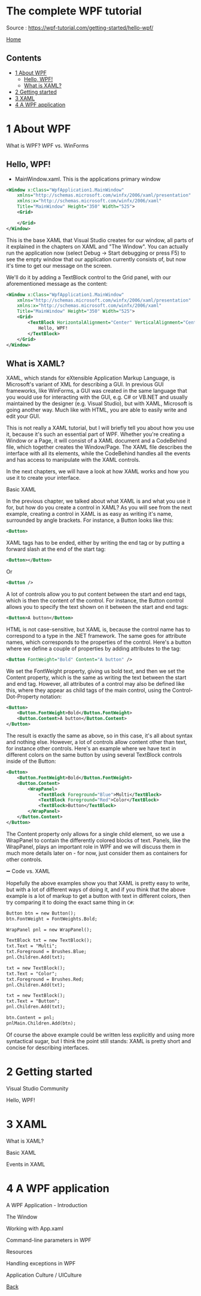 
<h1>The complete WPF tutorial</h1> 

Source : https://wpf-tutorial.com/getting-started/hello-wpf/

[Home](readme.md)

<h2>Contents</h2>  

- [1 About  WPF](#1-about--wpf)
  - [Hello, WPF!](#hello-wpf)
  - [What is XAML?](#what-is-xaml)
- [2 Getting started](#2-getting-started)
- [3 XAML](#3-xaml)
- [4 A WPF application](#4-a-wpf-application)


# 1 About  WPF

What is WPF?
WPF vs. WinForms

## Hello, WPF!

- MainWindow.xaml. This is the applications primary window

```xml
<Window x:Class="WpfApplication1.MainWindow"
    xmlns="http://schemas.microsoft.com/winfx/2006/xaml/presentation"
    xmlns:x="http://schemas.microsoft.com/winfx/2006/xaml"
    Title="MainWindow" Height="350" Width="525">
    <Grid>

    </Grid>
</Window>

```

This is the base XAML that Visual Studio creates for our window, all parts of it explained in the chapters on XAML and "The Window". You can actually run the application now (select Debug -> Start debugging or press F5) to see the empty window that our application currently consists of, but now it's time to get our message on the screen.

We'll do it by adding a TextBlock control to the Grid panel, with our aforementioned message as the content:

```xml
<Window x:Class="WpfApplication1.MainWindow"
    xmlns="http://schemas.microsoft.com/winfx/2006/xaml/presentation"
    xmlns:x="http://schemas.microsoft.com/winfx/2006/xaml"
    Title="MainWindow" Height="350" Width="525">
    <Grid>
        <TextBlock HorizontalAlignment="Center" VerticalAlignment="Center" FontSize="72">
            Hello, WPF!
        </TextBlock>
    </Grid>
</Window>
```

## What is XAML?

XAML, which stands for eXtensible Application Markup Language, is Microsoft's variant of XML for describing a GUI. In previous GUI frameworks, like WinForms, a GUI was created in the same language that you would use for interacting with the GUI, e.g. C# or VB.NET and usually maintained by the designer (e.g.  Visual Studio), but with XAML, Microsoft is going another way. Much like with HTML, you are able to easily write and edit your GUI.

This is not really a XAML tutorial, but I will briefly tell you about how you use it, because it's such an essential part of WPF. Whether you're creating a Window or a Page, it will consist of a XAML document and a CodeBehind file, which together creates the Window/Page. The XAML file describes the interface with all its elements, while the CodeBehind handles all the events and has access to manipulate with the XAML controls.

In the next chapters, we will have a look at how XAML works and how you use it to create your interface.

Basic XAML

In the previous chapter, we talked about what XAML is and what you use it for, but how do you create a control in XAML? As you will see from the next example, creating a control in XAML is as easy as writing it's name, surrounded by angle brackets. For instance, a Button looks like this:

```xml
<Button>

```

XAML tags has to be ended, either by writing the end tag or by putting a forward slash at the end of the start tag:

```xml
<Button></Button>

```

Or

```xml
<Button />

```

A lot of controls allow you to put content between the start and end tags, which is then the content of the control. For instance, the Button control allows you to specify the text shown on it between the start and end tags:

```xml
<Button>A button</Button>

```

HTML is not case-sensitive, but XAML is, because the control name has to correspond to a type in the .NET framework. The same goes for attribute names, which corresponds to the properties of the control. Here's a button where we define a couple of properties by adding attributes to the tag:

```xml
<Button FontWeight="Bold" Content="A button" />

```

We set the FontWeight property, giving us bold text, and then we set the Content property, which is the same as writing the text between the start and end tag. However, all attributes of a control may also be defined like this, where they appear as child tags of the main control, using the Control-Dot-Property notation:

```xml
<Button>
    <Button.FontWeight>Bold</Button.FontWeight>
    <Button.Content>A button</Button.Content>
</Button>

```

The result is exactly the same as above, so in this case, it's all about syntax and nothing else. However, a lot of controls allow content other than text, for instance other controls. Here's an example where we have text in different colors on the same button by using several TextBlock controls inside of the Button:

```xml
<Button>
    <Button.FontWeight>Bold</Button.FontWeight>
    <Button.Content>
        <WrapPanel>
            <TextBlock Foreground="Blue">Multi</TextBlock>
            <TextBlock Foreground="Red">Color</TextBlock>
            <TextBlock>Button</TextBlock>
        </WrapPanel>
    </Button.Content>
</Button>

```

The Content property only allows for a single child element, so we use a WrapPanel to contain the differently colored blocks of text. Panels, like the WrapPanel, plays an important role in WPF and we will discuss them in much more details later on - for now, just consider them as containers for other controls.

➖ Code vs. XAML

Hopefully the above examples show you that XAML is pretty easy to write, but with a lot of different ways of doing it, and if you think that the above example is a lot of markup to get a button with text in different colors, then try comparing it to doing the exact same thing in `C#`:

```xml
Button btn = new Button();
btn.FontWeight = FontWeights.Bold;

WrapPanel pnl = new WrapPanel();

TextBlock txt = new TextBlock();
txt.Text = "Multi";
txt.Foreground = Brushes.Blue;
pnl.Children.Add(txt);

txt = new TextBlock();
txt.Text = "Color";
txt.Foreground = Brushes.Red;
pnl.Children.Add(txt);

txt = new TextBlock();
txt.Text = "Button";
pnl.Children.Add(txt);

btn.Content = pnl;
pnlMain.Children.Add(btn);

```

Of course the above example could be written less explicitly and using more syntactical sugar, but I think the point still stands: XAML is pretty short and concise for describing interfaces.

# 2 Getting started

Visual Studio Community

Hello, WPF!

# 3 XAML

What is XAML?

Basic XAML

Events in XAML

# 4 A WPF application

A WPF Application - Introduction

The Window

Working with App.xaml

Command-line parameters in WPF

Resources

Handling exceptions in WPF

Application Culture / UICulture


[Back](readme.md)

